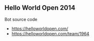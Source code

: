 ## Hello World Open 2014

Bot source code

* https://helloworldopen.com/
* https://helloworldopen.com/team/1964

